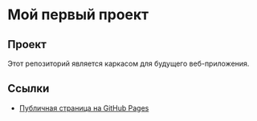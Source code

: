 # Мой первый проект

## Проект
Этот репозиторий является каркасом для будущего веб-приложения.

## Ссылки

- [Публичная страница на GitHub Pages](https://saveliy124.github.io/pipi/src/index.html)
